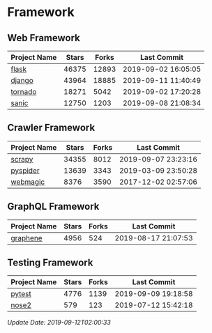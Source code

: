 # Framework

## Web Framework

| Project Name | Stars | Forks | Last Commit |
| ------------ | ----- | ----- | ----------- |
| [flask](https://github.com/pallets/flask) | 46375 | 12893 | 2019-09-02 16:05:05 |
| [django](https://github.com/django/django) | 43964 | 18885 | 2019-09-11 11:40:49 |
| [tornado](https://github.com/tornadoweb/tornado) | 18271 | 5042 | 2019-09-02 17:20:28 |
| [sanic](https://github.com/huge-success/sanic) | 12750 | 1203 | 2019-09-08 21:08:34 |

## Crawler Framework

| Project Name | Stars | Forks | Last Commit |
| ------------ | ----- | ----- | ----------- |
| [scrapy](https://github.com/scrapy/scrapy) | 34355 | 8012 | 2019-09-07 23:23:16 |
| [pyspider](https://github.com/binux/pyspider) | 13639 | 3343 | 2019-03-09 23:50:28 |
| [webmagic](https://github.com/code4craft/webmagic) | 8376 | 3590 | 2017-12-02 02:57:06 |

## GraphQL Framework

| Project Name | Stars | Forks | Last Commit |
| ------------ | ----- | ----- | ----------- |
| [graphene](https://github.com/graphql-python/graphene) | 4956 | 524 | 2019-08-17 21:07:53 |

## Testing Framework

| Project Name | Stars | Forks | Last Commit |
| ------------ | ----- | ----- | ----------- |
| [pytest](https://github.com/pytest-dev/pytest) | 4776 | 1139 | 2019-09-09 19:18:58 |
| [nose2](https://github.com/nose-devs/nose2) | 579 | 123 | 2019-07-12 15:42:18 |

*Update Date: 2019-09-12T02:00:33*